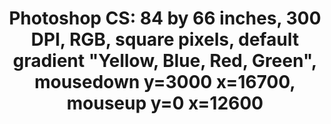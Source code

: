 ---
inv_num: 2011-001
add_credit:
url: 2011-001-photoshop-cs
title: 'Photoshop CS: 84 by 66 inches, 300 DPI, RGB, square pixels, default gradient
  "Yellow, Blue, Red, Green", mousedown y=3000 x=16700, mouseup y=0 x=12600'
year: '2011'
display_year: '2011'
medium: Chromogenic print
dims: 84 inches by 66 inches
pitch:
ps:
live_url:
youtube:
related_code:
subheading:
download:
commission:
related:
layout: things-i-made
---